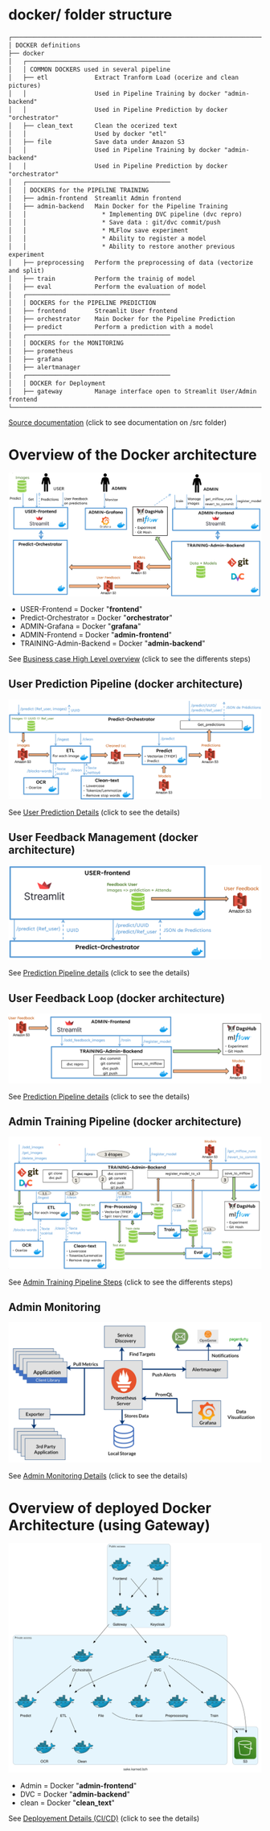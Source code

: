 # docker/ folder structure
```
┌──────────────────────────────────────────────────────────────────────────────────────
│ DOCKER definitions
├── docker                      
│   ┌────────────────────────────────────────
│   │ COMMON DOCKERS used in several pipeline
│   ├── etl             Extract Tranform Load (ocerize and clean pictures)
│   │                   Used in Pipeline Training by docker "admin-backend"
│   │                   Used in Pipeline Prediction by docker "orchestrator"
│   ├── clean_text      Clean the ocerized text
│   │                   Used by docker "etl"
│   ├── file            Save data under Amazon S3
│   │                   Used in Pipeline Training by docker "admin-backend"
│   │                   Used in Pipeline Prediction by docker "orchestrator"
│   ┌────────────────────────────────────────
│   │ DOCKERS for the PIPELINE TRAINING
│   ├── admin-frontend  Streamlit Admin frontend
│   ├── admin-backend   Main Docker for the Pipeline Training
│   │                     * Implementing DVC pipeline (dvc repro)
│   │                     * Save data : git/dvc commit/push
│   │                     * MLFlow save experiment
│   │                     * Ability to register a model
│   │                     * Ability to restore another previous experiment
│   ├── preprocessing   Perform the preprocessing of data (vectorize and split)
│   ├── train           Perform the trainig of model
│   ├── eval            Perform the evaluation of model
│   ┌────────────────────────────────────────
│   │ DOCKERS for the PIPELINE PREDICTION
│   ├── frontend        Streamlit User frontend
│   ├── orchestrator    Main Docker for the Pipeline Prediction
│   ├── predict         Perform a prediction with a model
│   ┌────────────────────────────────────────
│   │ DOCKERS for the MONITORING
│   ├── prometheus
│   ├── grafana
│   ├── alertmanager
│   ┌────────────────────────────────────────
│   │ DOCKER for Deployment
│   ├── gateway         Manage interface open to Streamlit User/Admin frontend
└──────────────────────────────────────────────────────────────────────────────────────
```
[Source documentation](../src/README.md) (click to see documentation on /src folder)

# Overview of the Docker architecture
![Project_overview](../docs/Project_overview.png)

- USER-Frontend = Docker "**frontend**"
- Predict-Orchestrator = Docker "**orchestrator**"
- ADMIN-Grafana = Docker "**grafana**"
- ADMIN-Frontend = Docker "**admin-frontend**"
- TRAINING-Admin-Backend = Docker "**admin-backend**"

See [Business case High Level overview](../docs.md/project_overview_business_cases.md) (click to see the differents steps)

## User Prediction Pipeline (docker architecture)
![User_predictions_overview](../docs/User_predictions_overview.png)

See [User Prediction Details](../docs.md/User_Prediction_Details.md) (click to see the details)

## User Feedback Management (docker architecture)
![User_Feedback_overview](../docs/User_Feedback_overview.png)

See [Prediction Pipeline details](../docs.md/frontend.md) (click to see the details)

## User Feedback Loop (docker architecture)
![Admin_Feedback_Loop_overview](../docs/Admin_Feedback_Loop_overview.png)

See [Prediction Pipeline details](../docs.md/frontend.md) (click to see the details)

## Admin Training Pipeline (docker architecture)
![Admin_train_Overview](../docs/Admin_train_Overview.png)

See [Admin Training Pipeline Steps](../docs.md/Admin_Training_Pipeline_Steps.md) (click to see the differents steps)

## Admin Monitoring
![Admin_Monitoring](../docs/Admin_Monitoring.png)

See [Admin Monitoring Details](../docs.md/Admin_Monitoring_Details.md) (click to see the details)

# Overview of deployed Docker Architecture (using Gateway)
![Gateway](../docs/sake.karned.bzh.png)
- Admin = Docker "**admin-frontend**"
- DVC = Docker "**admin-backend**"
- clean = Docker "**clean_text**"

See [Deployement Details (CI/CD)](../docs.md/Deployement_Details.md) (click to see the details)